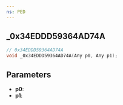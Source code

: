 ```yaml
---
ns: PED
---
```

## _0x34EDDD59364AD74A

```c
// 0x34EDDD59364AD74A
void _0x34EDDD59364AD74A(Any p0, Any p1);
```

## Parameters
* **p0**:
* **p1**:
